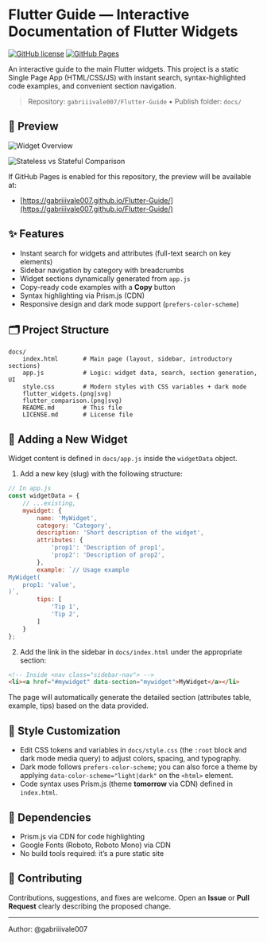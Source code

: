 # Flutter Guide — Interactive Documentation of Flutter Widgets

[![GitHub license](https://img.shields.io/badge/license-MIT-blue.svg)](LICENSE.md) [![GitHub Pages](https://img.shields.io/badge/GitHub%20Pages-Active-brightgreen)](https://gabriiivale007.github.io/Flutter-Guide/)

An interactive guide to the main Flutter widgets. This project is a static Single Page App (HTML/CSS/JS) with instant search, syntax-highlighted code examples, and convenient section navigation.

> Repository: `gabriiivale007/Flutter-Guide` • Publish folder: `docs/`

## 📸 Preview

![Widget Overview](./flutter_widgets.png)

![Stateless vs Stateful Comparison](./flutter_comparison.png)

If GitHub Pages is enabled for this repository, the preview will be available at:

- [https://gabriiivale007.github.io/Flutter-Guide/](https://gabriiivale007.github.io/Flutter-Guide/)

## ✨ Features

- Instant search for widgets and attributes (full-text search on key elements)  
- Sidebar navigation by category with breadcrumbs  
- Widget sections dynamically generated from `app.js`  
- Copy-ready code examples with a **Copy** button  
- Syntax highlighting via Prism.js (CDN)  
- Responsive design and dark mode support (`prefers-color-scheme`)  

## 🗂️ Project Structure

```
docs/
    index.html       # Main page (layout, sidebar, introductory sections)
    app.js           # Logic: widget data, search, section generation, UI
    style.css        # Modern styles with CSS variables + dark mode
    flutter_widgets.(png|svg)
    flutter_comparison.(png|svg)
    README.md        # This file
    LICENSE.md       # License file
```

## 🧩 Adding a New Widget

Widget content is defined in `docs/app.js` inside the `widgetData` object.

1) Add a new key (slug) with the following structure:

```js
// In app.js
const widgetData = {
    // ...existing,
    mywidget: {
        name: 'MyWidget',
        category: 'Category',
        description: 'Short description of the widget',
        attributes: {
            'prop1': 'Description of prop1',
            'prop2': 'Description of prop2',
        },
        example: `// Usage example
MyWidget(
    prop1: 'value',
)`,
        tips: [
            'Tip 1',
            'Tip 2',
        ]
    }
};
```

2) Add the link in the sidebar in `docs/index.html` under the appropriate section:

```html
<!-- Inside <nav class="sidebar-nav"> -->
<li><a href="#mywidget" data-section="mywidget">MyWidget</a></li>
```

The page will automatically generate the detailed section (attributes table, example, tips) based on the data provided.

## 🎨 Style Customization

- Edit CSS tokens and variables in `docs/style.css` (the `:root` block and dark mode media query) to adjust colors, spacing, and typography.  
- Dark mode follows `prefers-color-scheme`; you can also force a theme by applying `data-color-scheme="light|dark"` on the `<html>` element.  
- Code syntax uses Prism.js (theme **tomorrow** via CDN) defined in `index.html`.

## 🔧 Dependencies

- Prism.js via CDN for code highlighting  
- Google Fonts (Roboto, Roboto Mono) via CDN  
- No build tools required: it’s a pure static site  

## 🤝 Contributing

Contributions, suggestions, and fixes are welcome. Open an **Issue** or **Pull Request** clearly describing the proposed change.  

---

Author: @gabriiivale007

